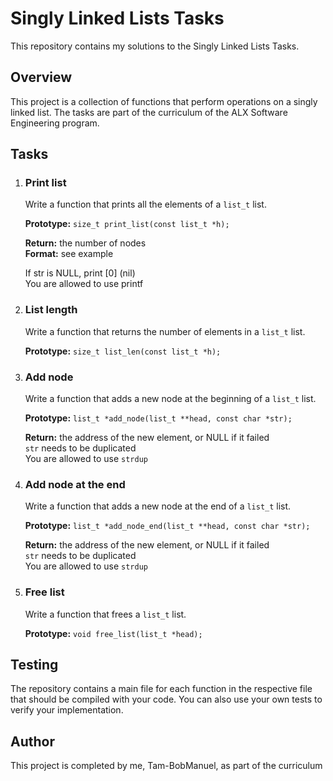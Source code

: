<h1>Singly Linked Lists Tasks</h1>
<p>This repository contains my solutions to the Singly Linked Lists Tasks.</p>
<h2>Overview</h2>
<p>
    This project is a collection of functions that perform operations on a singly linked list. 
    The tasks are part of the curriculum of the ALX Software Engineering program.
</p>
<h2>Tasks</h2>
<ol>
    <li>
        <h3>Print list</h3>
        <p>
            Write a function that prints all the elements of a <code>list_t</code> list.
        </p>
        <p>
            <strong>Prototype:</strong> <code>size_t print_list(const list_t *h);</code>
        </p>
        <p>
            <strong>Return:</strong> the number of nodes<br>
            <strong>Format:</strong> see example
        </p>
        <p>
            If str is NULL, print [0] (nil)<br>
            You are allowed to use printf
        </p>
    </li>
    <li>
        <h3>List length</h3>
        <p>
            Write a function that returns the number of elements in a <code>list_t</code> list.
        </p>
        <p>
            <strong>Prototype:</strong> <code>size_t list_len(const list_t *h);</code>
        </p>
    </li>
    <li>
        <h3>Add node</h3>
        <p>
            Write a function that adds a new node at the beginning of a <code>list_t</code> list.
        </p>
        <p>
            <strong>Prototype:</strong> <code>list_t *add_node(list_t **head, const char *str);</code>
        </p>
        <p>
            <strong>Return:</strong> the address of the new element, or NULL if it failed<br>
            <code>str</code> needs to be duplicated<br>
            You are allowed to use <code>strdup</code>
        </p>
    </li>
    <li>
        <h3>Add node at the end</h3>
        <p>
            Write a function that adds a new node at the end of a <code>list_t</code> list.
        </p>
        <p>
            <strong>Prototype:</strong> <code>list_t *add_node_end(list_t **head, const char *str);</code>
        </p>
        <p>
            <strong>Return:</strong> the address of the new element, or NULL if it failed<br>
            <code>str</code> needs to be duplicated<br>
            You are allowed to use <code>strdup</code>
        </p>
    </li>
    <li>
        <h3>Free list</h3>
        <p>
            Write a function that frees a <code>list_t</code> list.
        </p>
        <p>
            <strong>Prototype:</strong> <code>void free_list(list_t *head);</code>
        </p>
    </li>
</ol>
<h2>Testing</h2>
<p>
    The repository contains a main file for each function in the respective file that should be compiled with your code. 
    You can also use your own tests to verify your implementation.
</p>
<h2>Author</h2>
<p>This project is completed by me, Tam-BobManuel, as part of the curriculum
